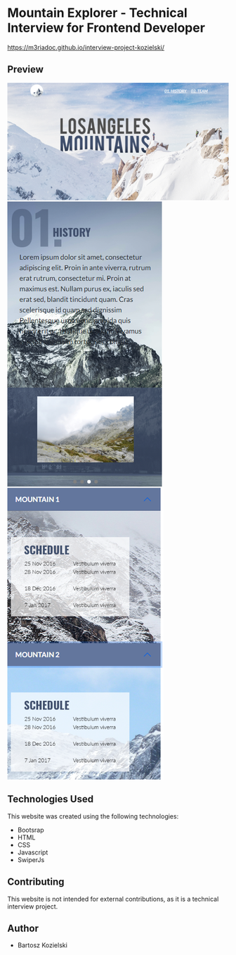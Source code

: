 # Mountain Explorer - Technical Interview for Frontend Developer

 https://m3riadoc.github.io/interview-project-kozielski/


## Preview 

<img src="/images/Zrzut ekranu 2024-01-10 082111.png" alt="Alt text" title="Optional title">
<img src="/images/Zrzut ekranu 2024-01-10 082151.png" alt="Alt text" title="Optional title">
<img src="/images/Zrzut ekranu 2024-01-10 082215.png" alt="Alt text" title="Optional title">




## Technologies Used

This website was created using the following technologies:

- Bootsrap
- HTML
- CSS
- Javascript
- SwiperJs


## Contributing
This website is not intended for external contributions, as it is a technical interview project. 

## Author
- Bartosz Kozielski 

